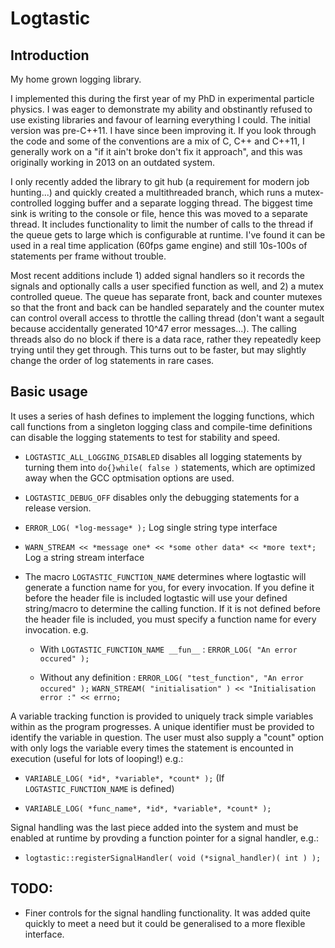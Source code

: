 # Logtastic

## Introduction

My home grown logging library.

I implemented this during the first year of my PhD in experimental particle physics. I was eager to demonstrate my ability and obstinantly refused to use existing libraries and favour of learning everything I could. The initial version was pre-C++11. I have since been improving it. If you look through the code and some of the conventions are a mix of C, C++ and C++11, I generally work on a "if it ain't broke don't fix it approach", and this was originally working in 2013 on an outdated system.

I only recently added the library to git hub (a requirement for modern job hunting...) and quickly created a multithreaded branch, which runs a mutex-controlled logging buffer and a separate logging thread. The biggest time sink is writing to the console or file, hence this was moved to a separate thread. It includes functionality to limit the number of calls to the thread if the queue gets to large which is configurable at runtime. I've found it can be used in a real time application (60fps game engine) and still 10s-100s of statements per frame without trouble. 

Most recent additions include 1) added signal handlers so it records the signals and optionally calls a user specified function as well, and 2) a mutex controlled queue.
The queue has separate front, back and counter mutexes so that the front and back can be handled separately and the counter mutex can control overall access to throttle the calling thread (don't want a segault because accidentally generated 10^47 error messages...). The calling threads also do no block if there is a data race, rather they repeatedly keep trying until they get through. This turns out to be faster, but may slightly change the order of log statements in rare cases.

## Basic usage

It uses a series of hash defines to implement the logging functions, which call functions from a singleton logging class and compile-time definitions can disable the logging statements to test for stability and speed.

 * `LOGTASTIC_ALL_LOGGING_DISABLED` disables all logging statements by turning them into `do{}while( false )` statements, which are optimized away when the GCC optmisation options are used.

 * `LOGTASTIC_DEBUG_OFF` disables only the debugging statements for a release version.

 * `ERROR_LOG( *log-message* );` Log single string type interface

 * `WARN_STREAM << *message one* << *some other data* << *more text*;` Log a string stream interface

 * The macro `LOGTASTIC_FUNCTION_NAME` determines where logtastic will generate a function name for you, for every invocation. If you define it before the header file is included logtastic will use your defined string/macro to determine the calling function.
   If it is not defined before the header file is included, you must specify a function name for every invocation. e.g.

   - With `LOGTASTIC_FUNCTION_NAME __fun__` :
     `ERROR_LOG( "An error occured" );`

   - Without any definition :
     `ERROR_LOG( "test_function", "An error occured" );`
     `WARN_STREAM( "initialisation" ) << "Initialisation error :" << errno;`


A variable tracking function is provided to uniquely track simple variables within as the program progresses. A unique identifier must be provided to identify the variable in question.
The user must also supply a "count" option with only logs the variable every <count> times the statement is encounted in execution (useful for lots of looping!) e.g.:

 * `VARIABLE_LOG( *id*, *variable*, *count* );` (If `LOGTASTIC_FUNCTION_NAME` is defined)

 * `VARIABLE_LOG( *func_name*, *id*, *variable*, *count* );`

Signal handling was the last piece added into the system and must be enabled at runtime by provding a function pointer for a signal handler, e.g.:
 * `logtastic::registerSignalHandler( void (*signal_handler)( int ) );`
	

## TODO:
 
 * Finer controls for the signal handling functionality. It was added quite quickly to meet a need
   but it could be generalised to a more flexible interface.

